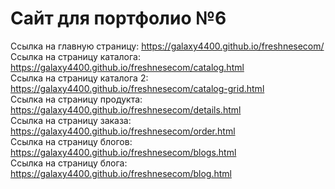 # Сайт для портфолио №6

Ссылка на главную страницу: https://galaxy4400.github.io/freshnesecom/ <br>
Ссылка на страницу каталога: https://galaxy4400.github.io/freshnesecom/catalog.html <br>
Ссылка на страницу каталога 2: https://galaxy4400.github.io/freshnesecom/catalog-grid.html <br>
Ссылка на страницу продукта: https://galaxy4400.github.io/freshnesecom/details.html <br>
Ссылка на страницу заказа: https://galaxy4400.github.io/freshnesecom/order.html <br>
Ссылка на страницу блогов: https://galaxy4400.github.io/freshnesecom/blogs.html <br>
Ссылка на страницу блога: https://galaxy4400.github.io/freshnesecom/blog.html <br>
